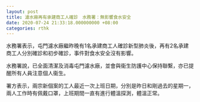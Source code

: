 ```yaml
---
layout: post
title: 濾水廠再有承建商工人確診　水務署：無影響食水安全
date: 2020-07-24 21:33:18.000000000 +08:00
categories: rthk
---
```


水務署表示，屯門濾水廠繼昨晚有1名承建商工人確診新型肺炎後，再有2名承建商工人分別確診和初步確診，事件對食水安全沒有影響。

水務署說，已全面清潔及消毒屯門濾水廠，並會與衞生防護中心保持聯繫，亦已提醒所有人員注意個人衞生。 

署方表示，兩宗新個案的工人最近一次上班日期，分別是昨日和剛過去的星期一，兩人工作時有佩戴口罩，上班期間一直有進行體溫探測，體溫正常。

